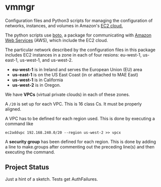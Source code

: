 <h1 class="libTop">vmmgr</h1>

Configuration files and Python3 scripts for managing the configuration
of networks, instances, and volumes in Amazon's 
[EC2 cloud.](https://aws.amazon.com/ec2)

The python scripts use 
[boto,](https://github.com/boto/boto)
a package for communicating with 
[Amazon Web Services](https://aws.amazon.com)
(AWS), which include the EC2 cloud.

The particular network described by the configuration files in this
package includes
EC2 instances in a zone in each of four resions: 
eu-west-1, us-east-1, us-west-1, and us-west-2.  

* **eu-west-1** is in Ireland and serves the European Union (EU) area
* **us-east-1** is on the US East Coast (in or attached to MAE East) 
* **us-west-1** is in California
* **us-west-2** is in Oregon.  

We have **VPCs** (virtual private clouds) in each of these zones.

A `/20` is set up for each VPC.  This is 16 class Cs.  It must be properly
aligned.

A VPC has to be defined for each region used.  This is done by executing
a command like 

	ec2addvpc 192.168.240.0/20 --region us-west-2 >> vpcx

A **security group** has been defined for each region.  This is done by 
adding a line to make.groups after commenting out the preceding line(s)
and then executing the command.

## Project Status

Just a hint of a sketch.  Tests get AuthFailures.

